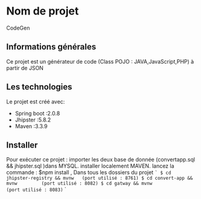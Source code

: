 # Nom de projet 
CodeGen
## Informations générales
Ce projet est un générateur de code (Class POJO : JAVA,JavaScript,PHP) à partir de JSON
	
## Les technologies
Le projet est créé avec:
* Spring boot  :2.0.8
* Jhipster     :5.8.2
* Maven        :3.3.9

	
## Installer
Pour exécuter ce projet :
importer les deux base de donnée (convertapp.sql && jhipster.sql )dans MYSQL. 
installer localement MAVEN.
lancez la commande : $npm install , Dans tous les dossiers du projet
`` `
$ cd jhipster-registry && mvnw   (port utilisé : 8761)
$ cd convert-app && mvnw         (port utilisé : 8082)
$ cd gatway && mvnw              (port utilisé : 8083)
`` `
